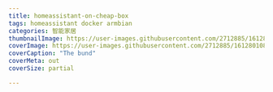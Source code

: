 ```yaml
---
title: homeassistant-on-cheap-box
tags: homeassistant docker armbian
categories: 智能家居
thumbnailImage: https://user-images.githubusercontent.com/2712885/161280108-acbbbd42-1c65-45f8-ab58-66b5face9d9c.jpg
coverImage: https://user-images.githubusercontent.com/2712885/161280108-acbbbd42-1c65-45f8-ab58-66b5face9d9c.jpg
coverCaption: "The bund"
coverMeta: out
coverSize: partial

---
```

# 
